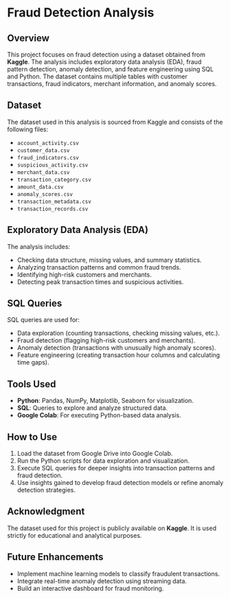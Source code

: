 # Fraud Detection Analysis

## Overview
This project focuses on fraud detection using a dataset obtained from **Kaggle**. The analysis includes exploratory data analysis (EDA), fraud pattern detection, anomaly detection, and feature engineering using SQL and Python. The dataset contains multiple tables with customer transactions, fraud indicators, merchant information, and anomaly scores.

## Dataset
The dataset used in this analysis is sourced from Kaggle and consists of the following files:
- `account_activity.csv`
- `customer_data.csv`
- `fraud_indicators.csv`
- `suspicious_activity.csv`
- `merchant_data.csv`
- `transaction_category.csv`
- `amount_data.csv`
- `anomaly_scores.csv`
- `transaction_metadata.csv`
- `transaction_records.csv`


## Exploratory Data Analysis (EDA)
The analysis includes:
- Checking data structure, missing values, and summary statistics.
- Analyzing transaction patterns and common fraud trends.
- Identifying high-risk customers and merchants.
- Detecting peak transaction times and suspicious activities.

## SQL Queries
SQL queries are used for:
- Data exploration (counting transactions, checking missing values, etc.).
- Fraud detection (flagging high-risk customers and merchants).
- Anomaly detection (transactions with unusually high anomaly scores).
- Feature engineering (creating transaction hour columns and calculating time gaps).

## Tools Used
- **Python**: Pandas, NumPy, Matplotlib, Seaborn for visualization.
- **SQL**: Queries to explore and analyze structured data.
- **Google Colab**: For executing Python-based data analysis.

## How to Use
1. Load the dataset from Google Drive into Google Colab.
2. Run the Python scripts for data exploration and visualization.
3. Execute SQL queries for deeper insights into transaction patterns and fraud detection.
4. Use insights gained to develop fraud detection models or refine anomaly detection strategies.

## Acknowledgment
The dataset used for this project is publicly available on **Kaggle**. It is used strictly for educational and analytical purposes.

## Future Enhancements
- Implement machine learning models to classify fraudulent transactions.
- Integrate real-time anomaly detection using streaming data.
- Build an interactive dashboard for fraud monitoring.
